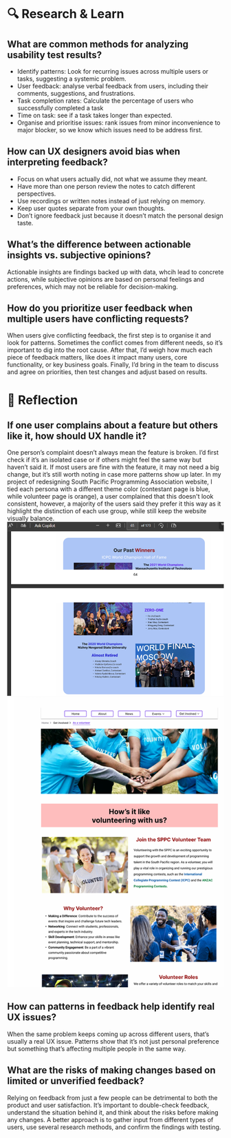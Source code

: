 # 🔍 Research & Learn
## What are common methods for analyzing usability test results?
- Identify patterns: Look for recurring issues across multiple users or tasks, suggesting a systemic problem. 
- User feedback: analyse verbal feedback from users, including their comments, suggestions, and frustrations. 
- Task completion rates: Calculate the percentage of users who successfully completed a task
- Time on task: see if a task takes longer than expected.
- Organise and prioritise issues: rank issues from minor inconvenience to major blocker, so we know which issues need to be address first.
## How can UX designers avoid bias when interpreting feedback?
- Focus on what users actually did, not what we assume they meant.
- Have more than one person review the notes to catch different perspectives.
- Use recordings or written notes instead of just relying on memory.
- Keep user quotes separate from your own thoughts.
- Don’t ignore feedback just because it doesn’t match the personal design taste.
## What’s the difference between actionable insights vs. subjective opinions?
Actionable insights are findings backed up with data, whcih lead to concrete actions, while subjective opinions are based on personal feelings and preferences, which may not be reliable for decision-making. 
## How do you prioritize user feedback when multiple users have conflicting requests?
When users give conflicting feedback, the first step is to organise it and look for patterns. Sometimes the conflict comes from different needs, so it’s important to dig into the root cause. After that, I’d weigh how much each piece of feedback matters, like does it impact many users, core functionality, or key business goals. Finally, I’d bring in the team to discuss and agree on priorities, then test changes and adjust based on results.

# 📝 Reflection
## If one user complains about a feature but others like it, how should UX handle it?
One person’s complaint doesn’t always mean the feature is broken. I’d first check if it’s an isolated case or if others might feel the same way but haven’t said it. If most users are fine with the feature, it may not need a big change, but it’s still worth noting in case more patterns show up later. In my project of redesigning South Pacific Programming Association website, I tied each persona with a different theme color (contestant page is blue, while volunteer page is orange), a user complained that this doesn't look consistent, however, a majority of the users said they prefer it this way as it highlight the distinction of each use group, while still keep the website visually balance.
![Contestant's page](image-2.png)
![Volunteer's page](image-3.png)
## How can patterns in feedback help identify real UX issues?
When the same problem keeps coming up across different users, that’s usually a real UX issue. Patterns show that it’s not just personal preference but something that’s affecting multiple people in the same way.
## What are the risks of making changes based on limited or unverified feedback?
Relying on feedback from just a few people can be detrimental to both the product and user satisfaction. It’s important to double-check feedback, understand the situation behind it, and think about the risks before making any changes. A better approach is to gather input from different types of users, use several research methods, and confirm the findings with testing.